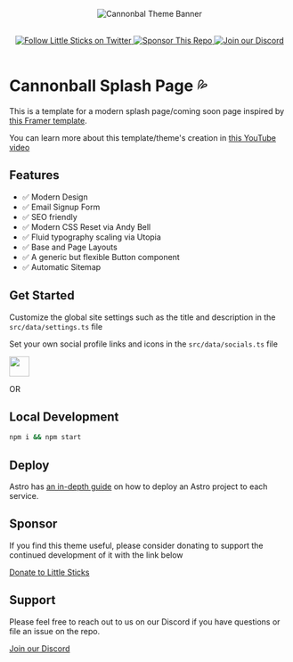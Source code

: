 <p align="center">
  <img src="assets/gh-banner.png" alt="Cannonbal Theme Banner">
</p>

<br/>
<div align="center">
  <a href="https://twitter.com/littlesticksdev">
  <img src="assets/twitter-badge.svg" alt="Follow Little Sticks on Twitter"/>
</a>
  <a href="https://littlesticks.lemonsqueezy.com/checkout/buy/ce15f246-6ffb-417d-b380-0745aeef69a9">
    <img src="assets/sponsor-badge.svg" alt="Sponsor This Repo" />
  </a>
  <a href="https://littlesticks.dev/discord">
    <img src="assets/discord-badge.svg" alt="Join our Discord" />
  </a>
  
</div>
<br/>

# Cannonball Splash Page 💦

This is a template for a modern splash page/coming soon page inspired by [this Framer template](https://coming-soon.framer.website/).

You can learn more about this template/theme's creation in [this YouTube video](https://www.youtube.com/watch?v=o58kSpPMuuI)

## Features

- ✅ Modern Design
- ✅ Email Signup Form
- ✅ SEO friendly
- ✅ Modern CSS Reset via Andy Bell
- ✅ Fluid typography scaling via Utopia
- ✅ Base and Page Layouts
- ✅ A generic but flexible Button component
- ✅ Automatic Sitemap

## Get Started

Customize the global site settings such as the title and description in the `src/data/settings.ts` file

Set your own social profile links and icons in the `src/data/socials.ts` file

<p>
  <a href="https://stackblitz.com/github/littlesticks/cannonball">
  <img src="https://developer.stackblitz.com/img/open_in_stackblitz.svg" height="36px" />
  </a>
</p>

OR

## Local Development

```sh
npm i && npm start
```

## Deploy

Astro has [an in-depth guide](https://docs.astro.build/en/guides/deploy/) on how to deploy an Astro project to each service.

## Sponsor

If you find this theme useful, please consider donating to support the continued development of it with the link below

[Donate to Little Sticks](https://littlesticks.lemonsqueezy.com/checkout/buy/ce15f246-6ffb-417d-b380-0745aeef69a9)

## Support

Please feel free to reach out to us on our Discord if you have questions or file an issue on the repo.

[Join our Discord](https://littlesticks.dev/discord)
